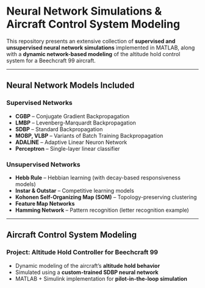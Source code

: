 # Neural Network Simulations & Aircraft Control System Modeling

This repository presents an extensive collection of **supervised and unsupervised neural network simulations** implemented in MATLAB, along with a **dynamic network-based modeling** of the altitude hold control system for a Beechcraft 99 aircraft.

---

## Neural Network Models Included

### Supervised Networks
- **CGBP** – Conjugate Gradient Backpropagation
- **LMBP** – Levenberg-Marquardt Backpropagation
- **SDBP** – Standard Backpropagation
- **MOBP, VLBP** – Variants of Batch Training Backpropagation
- **ADALINE** – Adaptive Linear Neuron Network
- **Perceptron** – Single-layer linear classifier

### Unsupervised Networks
- **Hebb Rule** – Hebbian learning (with decay-based responsiveness models)
- **Instar & Outstar** – Competitive learning models
- **Kohonen Self-Organizing Map (SOM)** – Topology-preserving clustering
- **Feature Map Networks**
- **Hamming Network** – Pattern recognition (letter recognition example)

---

## Aircraft Control System Modeling

### Project: Altitude Hold Controller for Beechcraft 99
- Dynamic modeling of the aircraft’s **altitude hold behavior**
- Simulated using a **custom-trained SDBP neural network**
- MATLAB + Simulink implementation for **pilot-in-the-loop simulation**

